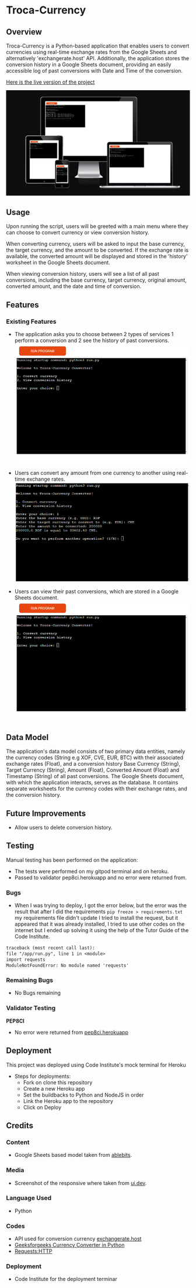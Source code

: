 # Troca-Currency

## Overview

Troca-Currency is a Python-based application that enables users to convert currencies using real-time exchange rates from the Google Sheets and alternatively 'exchangerate.host' API. Additionally, the application stores the conversion history in a Google Sheets document, providing an easily accessible log of past conversions with Date and Time of the conversion.

[Here is the live version of the project](https://troca-currency-3e6445701967.herokuapp.com/)

![Troca-Currency Resposive](./assets/images/site.png)

## Usage
Upon running the script, users will be greeted with a main menu where they can choose to convert currency or view conversion history.

When converting currency, users will be asked to input the base currency, the target currency, and the amount to be converted. If the exchange rate is available, the converted amount will be displayed and stored in the 'history' worksheet in the Google Sheets document.

When viewing conversion history, users will see a list of all past conversions, including the base currency, target currency, original amount, converted amount, and the date and time of conversion.


## Features

### Existing Features
- The application asks you to choose between 2 types of services 1 perform a conversion and 2 see the history of past conversions.
![Landing page](./assets/images/screenshot1.png)

- Users can convert any amount from one currency to another using real-time exchange rates.
![Convert currency](./assets/images/screenshot2.png)

- Users can view their past conversions, which are stored in a Google Sheets document.
![View conversion history](./assets/images/screenshot1.png)

## Data Model
The application's data model consists of two primary data entities, namely the currency codes (String e.g XOF, CVE, EUR, BTC) with their associated exchange rates (Float), and a conversion history Base Currency (String), Target Currency (String), Amount (Float), Converted Amount (Float) and Timestamp (String) of all past conversions. 
The Google Sheets document, with which the application interacts, serves as the database. It contains separate worksheets for the currency codes with their exchange rates, and the conversion history.

## Future Improvements
- Allow users to delete conversion history.

## Testing
Manual testing has been performed on the application:
- The tests were performed on my gitpod terminal and on heroku.
- Passed to validator pep8ci.herokuapp and no error were returned from.


### Bugs
- When I was trying to deploy, I got the error below, but the error was the result that after I did the requirements `pip freeze > requirements.txt` my requirements file didn't update I tried to install the request, but it appeared that it was already installed, I tried to use other codes on the internet but I ended up solving it using the help of the Tutor Guide of the Code Institute.

```
traceback (most recent call last):
file "/app/run.py", line 1 in <module> 
import requests
ModuleNotFoundError: No module named 'requests' 
```


### Remaining Bugs
- No Bugs remaining


### Validator Testing
**PEP8CI**
- No error were returned from [pep8ci.herokuapp](https://pep8ci.herokuapp.com/)


## Deployment
This project was deployed using Code Institute's mock terminal for Heroku

- Steps for deployments:
    - Fork on clone this repository
    - Create a new Heroku app
    - Set the buildbacks to Python and NodeJS in order
    - Link the Heroku app to the repository
    - Click on Deploy


## Credits

### Content
- Google Sheets based model taken from [ablebits](https://www.ablebits.com/office-addins-blog/currency-conversion-google-sheets/).

### Media
- Screenshot of the responsive where taken from [ui.dev](https://ui.dev/amiresponsive?url=https://troca-currency-3e6445701967.herokuapp.com/).

### Language Used
- Python

### Codes
- API used for conversion currency [exchangerate.host](https://exchangerate.host/#/)
- [Geeksforgeeks Currency Converter in Python](https://www.geeksforgeeks.org/currency-converter-in-python/)
- [Requests:HTTP](https://docs.python-requests.org/en/latest/user/quickstart/#make-a-request)

### Deployment
- Code Institute for the deployment terminar